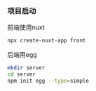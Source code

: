 ### 项目启动

前端使用nuxt

```bash
npx create-nuxt-app front
```

后端用egg

```bash
mkdir server
cd server
npm init egg --type=simple
```

